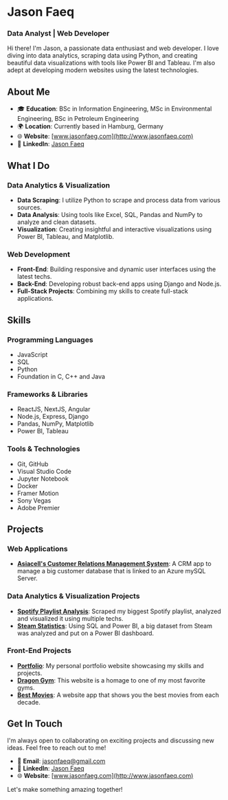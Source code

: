 # Jason Faeq

### Data Analyst | Web Developer

Hi there! I'm Jason, a passionate data enthusiast and web developer. I love diving into data analytics, scraping data using Python, and creating beautiful data visualizations with tools like Power BI and Tableau. I'm also adept at developing modern websites using the latest technologies.

## About Me

- 🎓 **Education**: BSc in Information Engineering, MSc in Environmental Engineering, BSc in Petroleum Engineering
- 🌍 **Location**: Currently based in Hamburg, Germany
- 🌐 **Website**: [www.jasonfaeg.com](http://www.jasonfaeq.com)
- 🔗 **LinkedIn**: [Jason Faeq](https://www.linkedin.com/in/jasonfaeq/)

## What I Do

### Data Analytics & Visualization

- **Data Scraping**: I utilize Python to scrape and process data from various sources.
- **Data Analysis**: Using tools like Excel, SQL, Pandas and NumPy to analyze and clean datasets.
- **Visualization**: Creating insightful and interactive visualizations using Power BI, Tableau, and Matplotlib.

### Web Development

- **Front-End**: Building responsive and dynamic user interfaces using the latest techs.
- **Back-End**: Developing robust back-end apps using Django and Node.js.
- **Full-Stack Projects**: Combining my skills to create full-stack applications.

## Skills

### Programming Languages
- JavaScript
- SQL
- Python
- Foundation in C, C++ and Java

### Frameworks & Libraries
- ReactJS, NextJS, Angular
- Node.js, Express, Django
- Pandas, NumPy, Matplotlib
- Power BI, Tableau

### Tools & Technologies
- Git, GitHub
- Visual Studio Code
- Jupyter Notebook
- Docker
- Framer Motion
- Sony Vegas
- Adobe Premier

## Projects

### Web Applications
- **[Asiacell's Customer Relations Management System](https://github.com/jasonfaeq/Asiacell-CRM)**: A CRM app to manage a big customer database that is linked to an Azure mySQL Server.

### Data Analytics & Visualization Projects
- **[Spotify Playlist Analysis](https://github.com/jasonfaeq/Spotify-Playlist)**: Scraped my biggest Spotify playlist, analyzed and visualized it using multiple techs.
- **[Steam Statistics](https://github.com/jasonfaeq/Steam-Statistics)**: Using SQL and Power BI, a big dataset from Steam was analyzed and put on a Power BI dashboard.

### Front-End Projects
- **[Portfolio](https://github.com/jasonfaeq/Latest-Portfolio)**: My personal portfolio website showcasing my skills and projects.
- **[Dragon Gym](https://dragon-gym.vercel.app/join)**: This website is a homage to one of my most favorite gyms.
- **[Best Movies](#)**: A website app that shows you the best movies from each decade.

## Get In Touch

I'm always open to collaborating on exciting projects and discussing new ideas. Feel free to reach out to me!

- 📧 **Email**: jasonfaeq@gmail.com
- 💼 **LinkedIn**: [Jason Faeq](https://www.linkedin.com/in/jasonfaeq/)
- 🌐 **Website**: [www.jasonfaeg.com](http://www.jasonfaeq.com)

Let's make something amazing together!
